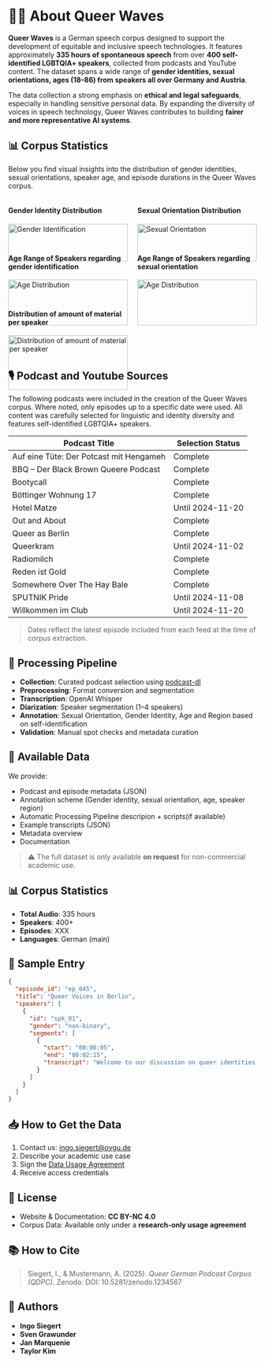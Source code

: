 # 🏳️‍🌈 About Queer Waves

**Queer Waves** is a German speech corpus designed to support the development of equitable and inclusive speech technologies. It features approximately **335 hours of spontaneous speech** from over **400 self-identified LGBTQIA+ speakers**, collected from podcasts and YouTube content. The dataset spans a wide range of **gender identities, sexual orientations, ages (18–86) from speakers all over Germany and Austria**. 

The data collection a strong emphasis on **ethical and legal safeguards**, especially in handling sensitive personal data. By expanding the diversity of voices in speech technology, Queer Waves contributes to building **fairer and more representative AI systems**.

## 📊 Corpus Statistics

Below you find visual insights into the distribution of gender identities, sexual orientations, speaker age, and episode durations in the Queer Waves corpus.

<div style="display: flex; gap: 2%; flex-wrap: wrap; justify-content: space-between;">

  <div style="flex: 0 0 48%;">
    <h4>Gender Identity Distribution</h4>
    <img src="assets/img/gender_identification" alt="Gender Identification" style="width: 100%;">
  </div>

  <div style="flex: 0 0 48%;">
    <h4>Sexual Orientation Distribution</h4>
    <img src="assets/img/sexual_orientation" alt="Sexual Orientation" style="width: 100%;">
  </div>

  <div style="flex: 0 0 48%; margin-top: 20px;">
    <h4>Age Range of Speakers regarding gender identification</h4>
    <img src="assets/img/age_identification" alt="Age Distribution" style="width: 100%;">
  </div>

  <div style="flex: 0 0 48%; margin-top: 20px;">
    <h4>Age Range of Speakers regarding sexual orientation</h4>
    <img src="assets/img/age_orientation" alt="Age Distribution" style="width: 100%;">
  </div>

  <div style="flex: 0 0 48%; margin-top: 20px;">
    <h4>Distribution of amount of material per speaker </h4>
    <img src="assets/img/duration_distribution" alt="Distribution of amount of material per speaker" style="width: 100%;">
  </div>

</div>


## 🎙️ Podcast and Youtube Sources
The following podcasts were included in the creation of the Queer Waves corpus. Where noted, only episodes up to a specific date were used. All content was carefully selected for linguistic and identity diversity and features self-identified LGBTQIA+ speakers.

| **Podcast Title**                             | **Selection Status**      |
|----------------------------------------------|----------------------------|
| Auf eine Tüte: Der Potcast mit Hengameh      | Complete                   |
| BBQ – Der Black Brown Queere Podcast         | Complete                   |
| Bootycall                                     | Complete                   |
| Böttinger Wohnung 17                          | Complete                   |
| Hotel Matze                                   | Until 2024-11-20           |
| Out and About                                 | Complete                   |
| Queer as Berlin                               | Complete                   |
| Queerkram                                     | Until 2024-11-02           |
| Radiomilch                                    | Complete                   |
| Reden ist Gold                                | Complete                   |
| Somewhere Over The Hay Bale                   | Complete                   |
| SPUTNIK Pride                                 | Until 2024-11-08           |
| Willkommen im Club                            | Until 2024-11-20           |

> Dates reflect the latest episode included from each feed at the time of corpus extraction.

## 🔧 Processing Pipeline
- **Collection**: Curated podcast selection using [podcast-dl](https://github.com/lightpohl/podcast-dl)
- **Preprocessing**: Format conversion and segmentation
- **Transcription**: OpenAI Whisper
- **Diarization**: Speaker segmentation (1–4 speakers)
- **Annotation**: Sexual Orientation, Gender Identity, Age and Region based on self-identification
- **Validation**: Manual spot checks and metadata curation

## 📂 Available Data
We provide:
- Podcast and episode metadata (JSON)
- Annotation scheme (Gender identity, sexual orientation, age, speaker region)
- Automatic Processing Pipeline descripion + scripts(if available)
- Example transcripts (JSON)
- Metadata overview
- Documentation

> ⚠️ The full dataset is only available **on request** for non-commercial academic use.

## 📊 Corpus Statistics
- **Total Audio**: 335 hours
- **Speakers**: 400+
- **Episodes**: XXX
- **Languages**: German (main)

## 📝 Sample Entry
```json
{
  "episode_id": "ep_045",
  "title": "Queer Voices in Berlin",
  "speakers": [
    {
      "id": "spk_01",
      "gender": "non-binary",
      "segments": [
        {
          "start": "00:00:05",
          "end": "00:02:15",
          "transcript": "Welcome to our discussion on queer identities..."
        }
      ]
    }
  ]
}
```

## 📥 How to Get the Data
1. Contact us: [ingo.siegert@ovgu.de](mailto:ingo.siegert@ovgu.de)
2. Describe your academic use case
3. Sign the [Data Usage Agreement](license.html)
4. Receive access credentials

## 📄 License
- Website & Documentation: **CC BY-NC 4.0**
- Corpus Data: Available only under a **research-only usage agreement**

## 📚 How to Cite
> Siegert, I., & Mustermann, A. (2025). *Queer German Podcast Corpus (QDPC)*. Zenodo. DOI: 10.5281/zenodo.1234567

## 👥 Authors
- **Ingo Siegert** 
- **Sven Grawunder**
- **Jan Marquenie** 
- **Taylor Kim**
